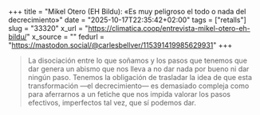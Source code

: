 +++
title = "Mikel Otero (EH Bildu): «Es muy peligroso el todo o nada del decrecimiento»"
date = "2025-10-17T22:35:42+02:00"
tags = ["retalls"]
slug = "33320"
x_url = "https://climatica.coop/entrevista-mikel-otero-eh-bildu/"
x_source = ""
fedurl = "https://mastodon.social/@carlesbellver/115391419985629931"
+++

> La disociación entre lo que soñamos y los pasos que tenemos que dar genera un abismo que nos lleva a no dar nada por bueno ni dar ningún paso. Tenemos la obligación de trasladar la idea de que esta transformación —el decrecimiento— es demasiado compleja como para aferrarnos a un fetiche que nos impida valorar los pasos efectivos, imperfectos tal vez, que sí podemos dar.
